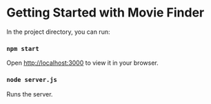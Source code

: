 # Getting Started with Movie Finder

In the project directory, you can run:

### `npm start`

Open [http://localhost:3000](http://localhost:3000) to view it in your browser.

### `node server.js`

Runs the server.
